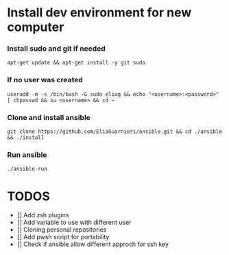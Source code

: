 # Install dev environment for new computer


### Install sudo and git if needed
```
apt-get update && apt-get install -y git sudo
```

### If no user was created
```
useradd -m -s /bin/bash -G sudo eliag && echo "<username>:<password>" | chpasswd && su <username> && cd ~
```

### Clone and install ansible
```
git clone https://github.com/EliaGuarnieri/ansible.git && cd ./ansible && ./install
```

### Run ansible

```
./ansible-run
```

# TODOS
- [] Add zsh plugins
- [] Add variable to use with different user
- [] Cloning personal repositories
- [] Add pwsh script for portability
- [] Check if ansible allow different approch for ssh key
